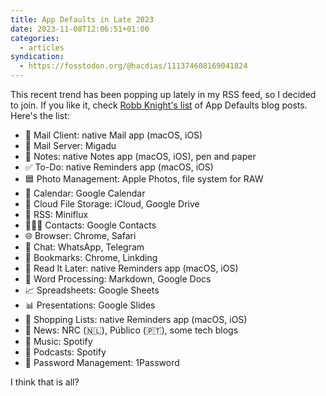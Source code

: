 ```yaml
---
title: App Defaults in Late 2023
date: 2023-11-08T12:06:51+01:00
categories:
  - articles
syndication:
  - https://fosstodon.org/@hacdias/111374608169041824
---
```


This recent trend has been popping up lately in my RSS feed, so I decided to join. If you like it, check [Robb Knight's list](https://defaults.rknight.me/) of App Defaults blog posts. Here's the list:

- 📨 Mail Client: native Mail app (macOS, iOS)
- 📮 Mail Server: Migadu
- 📝 Notes: native Notes app (macOS, iOS), pen and paper
- ✅ To-Do: native Reminders app (macOS, iOS)
- 🟦 Photo Management: Apple Photos, file system for RAW
- 📆 Calendar: Google Calendar
- 📁 Cloud File Storage: iCloud, Google Drive
- 📖 RSS: Miniflux
- 🙍🏻‍♂️ Contacts: Google Contacts
- 🌐 Browser: Chrome, Safari
- 💬 Chat: WhatsApp, Telegram
- 🔖 Bookmarks: Chrome, Linkding
- 📑 Read It Later: native Reminders app (macOS, iOS)
- 📜 Word Processing: Markdown, Google Docs
- 📈 Spreadsheets: Google Sheets
- 📊 Presentations: Google Slides
- 🛒 Shopping Lists: native Reminders app (macOS, iOS)
- 📰 News: NRC (🇳🇱), Público (🇵🇹), some tech blogs
- 🎵 Music: Spotify
- 🎤 Podcasts: Spotify
- 🔐 Password Management: 1Password

I think that is all?
